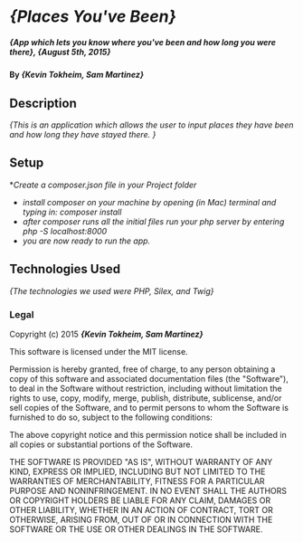 # _{Places You've Been}_

##### _{App which lets you know where you've been and how long you were there}, {August 5th, 2015}_

#### By _**{Kevin Tokheim, Sam Martinez}**_

## Description

_{This is an application which allows the user to input places they have been and how long they have stayed there. }_

## Setup

*_Create a composer.json file in your Project folder_
* _install composer on your machine by opening (in Mac) terminal and typing in: composer install_
* _after composer runs all the initial files run your php server by entering php -S localhost:8000_
* _you are now ready to run the app._

## Technologies Used

_{The technologies we used were PHP, Silex, and Twig}_

### Legal

Copyright (c) 2015 **_{Kevin Tokheim, Sam Martinez}_**

This software is licensed under the MIT license.

Permission is hereby granted, free of charge, to any person obtaining a copy
of this software and associated documentation files (the "Software"), to deal
in the Software without restriction, including without limitation the rights
to use, copy, modify, merge, publish, distribute, sublicense, and/or sell
copies of the Software, and to permit persons to whom the Software is
furnished to do so, subject to the following conditions:

The above copyright notice and this permission notice shall be included in
all copies or substantial portions of the Software.

THE SOFTWARE IS PROVIDED "AS IS", WITHOUT WARRANTY OF ANY KIND, EXPRESS OR
IMPLIED, INCLUDING BUT NOT LIMITED TO THE WARRANTIES OF MERCHANTABILITY,
FITNESS FOR A PARTICULAR PURPOSE AND NONINFRINGEMENT. IN NO EVENT SHALL THE
AUTHORS OR COPYRIGHT HOLDERS BE LIABLE FOR ANY CLAIM, DAMAGES OR OTHER
LIABILITY, WHETHER IN AN ACTION OF CONTRACT, TORT OR OTHERWISE, ARISING FROM,
OUT OF OR IN CONNECTION WITH THE SOFTWARE OR THE USE OR OTHER DEALINGS IN
THE SOFTWARE.
